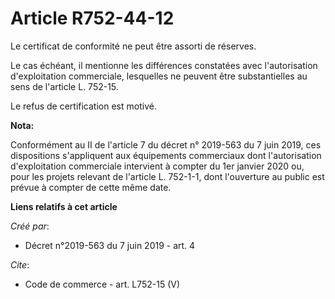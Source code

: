 # Article R752-44-12

Le certificat de conformité ne peut être assorti de réserves. 

Le cas échéant, il mentionne les différences constatées avec l'autorisation d'exploitation commerciale, lesquelles ne peuvent
être substantielles au sens de l'article L. 752-15. 

Le refus de certification est motivé.

**Nota:**

Conformément au II de l'article 7 du décret n° 2019-563 du 7 juin 2019, ces dispositions s'appliquent aux équipements
commerciaux dont l'autorisation d'exploitation commerciale intervient à compter du 1er janvier 2020 ou, pour les projets
relevant de l'article L. 752-1-1, dont l'ouverture au public est prévue à compter de cette même date.

**Liens relatifs à cet article**

_Créé par_:

  - Décret n°2019-563 du 7 juin 2019 - art. 4

_Cite_:

  - Code de commerce - art. L752-15 (V)
